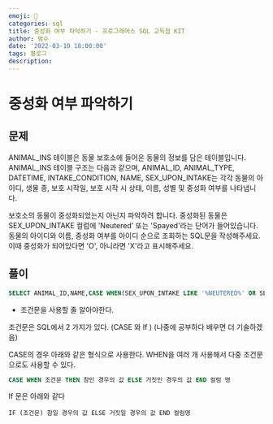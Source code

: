 ```yaml
---
emoji: 🏃
categories: sql
title: 중성화 여부 파악하기 - 프로그래머스 SQL 고득점 KIT
author: 범수
date: '2022-03-10 18:00:00'
tags: 블로그
description:
---
```

<!-- 
튜토리얼, 하우 투 가이드, 설명 ,레퍼런스 
https://documentation.divio.com/tutorials/
-->

# 중성화 여부 파악하기

## 문제

ANIMAL_INS 테이블은 동물 보호소에 들어온 동물의 정보를 담은 테이블입니다. ANIMAL_INS 테이블 구조는 다음과 같으며, ANIMAL_ID, ANIMAL_TYPE, DATETIME, INTAKE_CONDITION, NAME, SEX_UPON_INTAKE는 각각 동물의 아이디, 생물 종, 보호 시작일, 보호 시작 시 상태, 이름, 성별 및 중성화 여부를 나타냅니다.

보호소의 동물이 중성화되었는지 아닌지 파악하려 합니다. 중성화된 동물은 SEX_UPON_INTAKE 컬럼에 'Neutered' 또는 'Spayed'라는 단어가 들어있습니다. 동물의 아이디와 이름, 중성화 여부를 아이디 순으로 조회하는 SQL문을 작성해주세요. 이때 중성화가 되어있다면 'O', 아니라면 'X'라고 표시해주세요.

## 풀이

```SQL
SELECT ANIMAL_ID,NAME,CASE WHEN(SEX_UPON_INTAKE LIKE '%NEUTERED%' OR SEX_UPON_INTAKE LIKE '%SPAYED%') THEN 'O' ELSE 'X' END AS 중성화 FROM ANIMAL_INS ORDER BY ANIMAL_ID
```

* 조건문을 사용할 줄 알아야한다.

조건문은 SQL에서 2 가지가 있다. (CASE 와 If )
(나중에 공부하다 배우면 더 기술하겠음)

CASE의 경우 아래와 같은 형식으로 사용한다.
WHEN을 여러 개 사용해서 다중 조건문으로도 사용할 수 있다.

```SQL
CASE WHEN 조건문 THEN 참인 경우의 값 ELSE 거짓인 경우의 값 END 컬럼 명
```

If 문은 아래와 같다

```if
IF (조건문) 참일 경우의 값 ELSE 거짓일 경우의 값 END 컬럼명
```